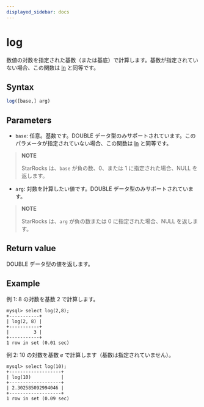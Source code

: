 ```yaml
---
displayed_sidebar: docs
---
```


# log

数値の対数を指定された基数（または基底）で計算します。基数が指定されていない場合、この関数は [ln](../math-functions/ln.md) と同等です。

## Syntax

```SQL
log([base,] arg)
```

## Parameters

- `base`: 任意。基数です。DOUBLE データ型のみサポートされています。このパラメータが指定されていない場合、この関数は [ln](../math-functions/ln.md) と同等です。

> **NOTE**
>
> StarRocks は、`base` が負の数、0、または 1 に指定された場合、NULL を返します。

- `arg`: 対数を計算したい値です。DOUBLE データ型のみサポートされています。

> **NOTE**
>
> StarRocks は、`arg` が負の数または 0 に指定された場合、NULL を返します。

## Return value

DOUBLE データ型の値を返します。

## Example

例 1: 8 の対数を基数 2 で計算します。

```Plain
mysql> select log(2,8);
+-----------+
| log(2, 8) |
+-----------+
|         3 |
+-----------+
1 row in set (0.01 sec)
```

例 2: 10 の対数を基数 *e* で計算します（基数は指定されていません）。

```Plain
mysql> select log(10);
+-------------------+
| log(10)           |
+-------------------+
| 2.302585092994046 |
+-------------------+
1 row in set (0.09 sec)
```